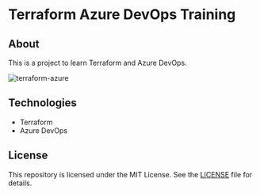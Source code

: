 <!-- terraform-azure_devops-training -->
# Terraform Azure DevOps Training

## About

This is a project to learn Terraform and Azure DevOps.

![terraform-azure](https://github.com/Natanaelvich/terraform-azure_devops-training/assets/52014318/ba2cd8be-333c-47d5-bbdf-e7378ee64ed0)

## Technologies

- Terraform
- Azure DevOps

## License

This repository is licensed under the MIT License. See the [LICENSE](/LICENSE) file for details.
